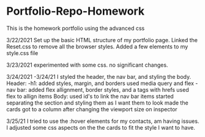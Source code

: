 # Portfolio-Repo-Homework
This is the homework portfolio using the advanced css 

3/22/2021
Set up the  basic HTML structure of my portfolio page.
Linked the Reset.css to remove all the browser styles.
Added a few elements to my style.css file

3/23/2021
experimented with some css. no significant changes.

3/24/2021 -3/24/21
I styled the header, the nav bar, and styling the body.
Header:
-h1: added styles, margin, and borders
    used media query and flex
-nav bar: added flex allignment, border styles, and a tags with hrefs
    used flex  to allign items
Body:
used id's to link the nav bar items
started separating the section and styling them as I want them to look
made the cards got to a column after changing the viewport size on inspector

3/25/21
I tried to use the :hover elements for my contacts, am having issues.
I adjusted some css aspects on the the cards to fit the style I want to have.
